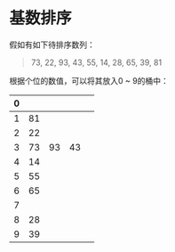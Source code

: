 # 基数排序
假如有如下待排序数列：
> 73, 22, 93, 43, 55, 14, 28, 65, 39, 81

根据个位的数值，可以将其放入0 ~ 9的桶中：

| 0 | | | | |
| --- | --- | --- | --- | --- |
| 1 | 81 |  |  |  |
| 2 | 22 |  |  |  |
| 3 | 73 | 93 | 43 |  |
| 4 | 14 |  |  |  |
| 5 | 55 |  |  |  |
| 6 | 65 |  |  |  |
| 7 |  |  |  |  |
| 8 | 28 |  |  |  |
| 9 | 39 |  |  |  |
